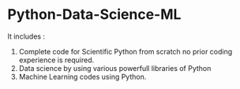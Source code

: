 # Python-Data-Science-ML
 It includes :
 1. Complete code for Scientific Python from scratch no prior coding experience is required.
 2. Data science by using various powerfull libraries of Python
 3. Machine Learning codes using Python.
